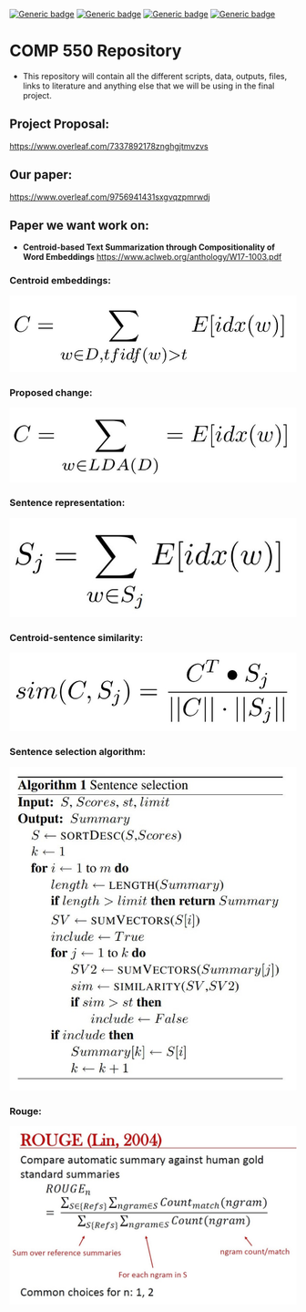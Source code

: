 [![Generic badge](https://img.shields.io/badge/COMP_550_Final_Project-Building-blue.svg)](https://shields.io/)
[![Generic badge](https://img.shields.io/badge/Contributors-3-<COLOR>.svg)](https://shields.io/)
[![Generic badge](https://img.shields.io/badge/COMP550-Natural_Language_Processing-red.svg)](https://shields.io/)
[![Generic badge](https://img.shields.io/badge/Neat_level-OVER_9000-green.svg)](https://shields.io/)

# COMP 550 Repository 
- This repository will contain all the different scripts, data, outputs, files, links to literature and anything else that we will be using in the final project. 

## Project Proposal: 

https://www.overleaf.com/7337892178znghgjtmvzvs

## Our paper: 

https://www.overleaf.com/9756941431sxgvqzpmrwdj

## Paper we want work on: 
- **Centroid-based Text Summarization through Compositionality of Word Embeddings** https://www.aclweb.org/anthology/W17-1003.pdf


### Centroid embeddings: 

![](figs/Centroid_embedding.jpg)

### Proposed change: 

![](figs/LDA_centroid.jpg)

### Sentence representation: 

![](figs/sentence_representation.jpg)

### Centroid-sentence similarity: 

![](figs/centroid_sentence_similarity.jpg)

### Sentence selection algorithm: 

![](figs/sentence_selection_algorithm.jpg)

### Rouge: 

![](figs/ROUGE.jpg)
